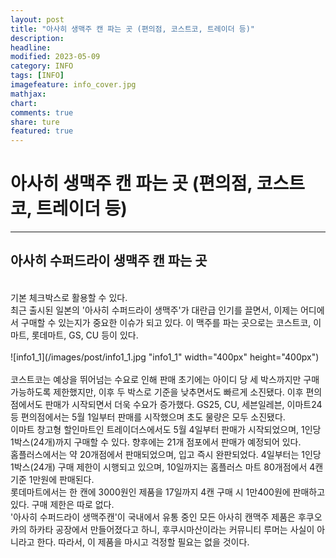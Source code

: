 ```yaml
---
layout: post
title: "아사히 생맥주 캔 파는 곳 (편의점, 코스트코, 트레이더 등)"
description:
headline:
modified: 2023-05-09
category: INFO
tags: [INFO]
imagefeature: info_cover.jpg
mathjax:
chart:
comments: true
share: ture
featured: true
---
```


# 아사히 생맥주 캔 파는 곳 (편의점, 코스트코, 트레이더 등)  

---------------------------------------


## 아사히 수퍼드라이 생맥주 캔 파는 곳  
<br/>
기본 체크박스로 활용할 수 있다.  
<br/>
최근 출시된 일본의 '아사히 수퍼드라이 생맥주'가 대란급 인기를 끌면서, 이제는 어디에서 구매할 수 있는지가 중요한 이슈가 되고 있다. 이 맥주를 파는 곳으로는 코스트코, 이마트, 롯데마트, GS, CU 등이 있다.  
<br/>
<br/>
![info1_1](/images/post/info1_1.jpg "info1_1" width="400px" height="400px")  
<br/>
<br/>
코스트코는 예상을 뛰어넘는 수요로 인해 판매 초기에는 아이디 당 세 박스까지만 구매 가능하도록 제한했지만, 이후 두 박스로 기준을 낮추면서도 빠르게 소진됐다. 이후 편의점에서도 판매가 시작되면서 더욱 수요가 증가했다. GS25, CU, 세븐일레븐, 이마트24 등 편의점에서는 5월 1일부터 판매를 시작했으며 초도 물량은 모두 소진됐다.  
<br/>
이마트 창고형 할인마트인 트레이더스에서도 5월 4일부터 판매가 시작되었으며, 1인당 1박스(24개)까지 구매할 수 있다. 향후에는 21개 점포에서 판매가 예정되어 있다.  
<br/>
홈플러스에서는 약 20개점에서 판매되었으며, 입고 즉시 완판되었다. 4일부터는 1인당 1박스(24개) 구매 제한이 시행되고 있으며, 10일까지는 홈플러스 마트 80개점에서 4캔 기준 1만원에 판매된다.  
<br/>
롯데마트에서는 한 캔에 3000원인 제품을 17일까지 4캔 구매 시 1만400원에 판매하고 있다. 구매 제한은 따로 없다.  
<br/>
'아사히 수퍼드라이 생맥주캔'이 국내에서 유통 중인 모든 아사히 캔맥주 제품은 후쿠오카의 하카타 공장에서 만들어졌다고 하니, 후쿠시마산이라는 커뮤니티 루머는 사실이 아니라고 한다. 따라서, 이 제품을 마시고 걱정할 필요는 없을 것이다.  